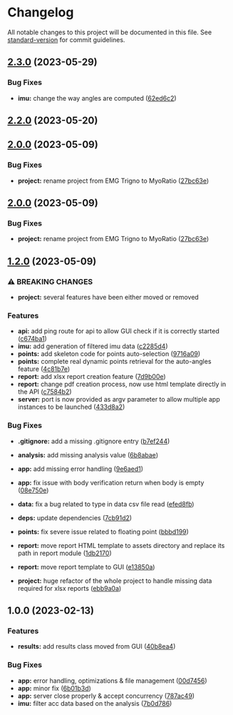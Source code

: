 # Changelog

All notable changes to this project will be documented in this file. See [standard-version](https://github.com/conventional-changelog/standard-version) for commit guidelines.

## [2.3.0](https://github.com/FlorentinTh/MyoRatio-API/compare/v2.2.0...v2.3.0) (2023-05-29)


### Bug Fixes

* **imu:** change the way angles are computed ([62ed6c2](https://github.com/FlorentinTh/MyoRatio-API/commit/62ed6c27db686dc1c070724483167cdc48766b4b))

## [2.2.0](https://github.com/FlorentinTh/MyoRatio-API/compare/v2.0.0...v2.2.0) (2023-05-20)

## [2.0.0](https://github.com/FlorentinTh/MyoRatio-API/compare/v1.2.0...v2.0.0) (2023-05-09)


### Bug Fixes

* **project:** rename project from EMG Trigno to MyoRatio ([27bc63e](https://github.com/FlorentinTh/MyoRatio-API/commit/27bc63e63999f0b9ae7415ed5e824833e1d16930))

## [2.0.0](https://github.com/FlorentinTh/MyoRatio-API/compare/v1.2.0...v2.0.0) (2023-05-09)


### Bug Fixes

* **project:** rename project from EMG Trigno to MyoRatio ([27bc63e](https://github.com/FlorentinTh/MyoRatio-API/commit/27bc63e63999f0b9ae7415ed5e824833e1d16930))

## [1.2.0](https://github.com/FlorentinTh/EMG-Trigno-API/compare/v1.0.0...v1.2.0) (2023-05-09)


### ⚠ BREAKING CHANGES

* **project:** several features have been either moved or removed

### Features

* **api:** add ping route for api to allow GUI check if it is correctly started ([c674ba1](https://github.com/FlorentinTh/EMG-Trigno-API/commit/c674ba1613aadff322c226d0b8e995c383f77ab5))
* **imu:** add generation of filtered imu data ([c2285d4](https://github.com/FlorentinTh/EMG-Trigno-API/commit/c2285d41dcc826a903763da31e8c6f47e73eb1b4))
* **points:** add skeleton code for points auto-selection ([9716a09](https://github.com/FlorentinTh/EMG-Trigno-API/commit/9716a09d0e3dfc2dc639aceddcd841d17587b22d))
* **points:** complete real dynamic points retrieval for the auto-angles feature ([4c81b7e](https://github.com/FlorentinTh/EMG-Trigno-API/commit/4c81b7e3f8873b5e5b3c829147ee300f4b36341c))
* **report:** add xlsx report creation feature ([7d9b00e](https://github.com/FlorentinTh/EMG-Trigno-API/commit/7d9b00eea6da0fd4d1ec553dd24773f2c8825eaf))
* **report:** change pdf creation process, now use html template directly in the API ([c7584b2](https://github.com/FlorentinTh/EMG-Trigno-API/commit/c7584b290be338242a5eae94e33df6c00cecada4))
* **server:** port is now provided as argv parameter to allow multiple app instances to be launched ([433d8a2](https://github.com/FlorentinTh/EMG-Trigno-API/commit/433d8a26e26e95ca3d2371808b8a859acdb9d118))


### Bug Fixes

* **.gitignore:** add a missing .gitignore entry ([b7ef244](https://github.com/FlorentinTh/EMG-Trigno-API/commit/b7ef2441cab73eee4d093cdb8e892517274194ed))
* **analysis:** add missing analysis value ([6b8abae](https://github.com/FlorentinTh/EMG-Trigno-API/commit/6b8abaee62051309208aefbe07b4ebd4c30e6d51))
* **app:** add missing error handling ([9e6aed1](https://github.com/FlorentinTh/EMG-Trigno-API/commit/9e6aed12ca1e6bfa1020cef0e4751aa03a43d7ab))
* **app:** fix issue with body verification return when body is empty ([08e750e](https://github.com/FlorentinTh/EMG-Trigno-API/commit/08e750ec5f49f2c1d2bfa07e4399d8d162923cd8))
* **data:** fix a bug related to type in data csv file read ([efed8fb](https://github.com/FlorentinTh/EMG-Trigno-API/commit/efed8fb662723941712625705a37c2086a740ca6))
* **deps:** update dependencies ([7cb91d2](https://github.com/FlorentinTh/EMG-Trigno-API/commit/7cb91d270799fb08be1a7b49f5269806874373c3))
* **points:** fix severe issue related to floating point ([bbbd199](https://github.com/FlorentinTh/EMG-Trigno-API/commit/bbbd1996ae0b143000778e298018b9b4ce3a8150))
* **report:** move report HTML template to assets directory and replace its path in report module ([1db2170](https://github.com/FlorentinTh/EMG-Trigno-API/commit/1db2170bcac3c46b09a58e5197a33c95b1aa89c4))
* **report:** move report template to GUI ([e13850a](https://github.com/FlorentinTh/EMG-Trigno-API/commit/e13850a3f51dbab3e0c88f6e616a55b84fcb3810))


* **project:** huge refactor of the whole project to handle missing data required for xlsx reports ([ebb9a0a](https://github.com/FlorentinTh/EMG-Trigno-API/commit/ebb9a0a64b8ed9fd32fe0dd8c023d1bd5135ac5a))

## 1.0.0 (2023-02-13)


### Features

* **results:** add results class moved from GUI ([40b8ea4](https://github.com/FlorentinTh/EMG-Trigno-API/commit/40b8ea4c7594fff31f52c4ba5683faee30fa1a94))


### Bug Fixes

* **app:** error handling, optimizations & file management ([00d7456](https://github.com/FlorentinTh/EMG-Trigno-API/commit/00d7456a5f0e33543d48e385b9ff1a24ce2c716f))
* **app:** minor fix ([6b01b3d](https://github.com/FlorentinTh/EMG-Trigno-API/commit/6b01b3dd374b2aaa75c0044e013fc171038252d7))
* **app:** server close properly & accept concurrency ([787ac49](https://github.com/FlorentinTh/EMG-Trigno-API/commit/787ac491eec153692d9388b5b8bc52a6d42a49ba))
* **imu:** filter acc data based on the analysis ([7b0d786](https://github.com/FlorentinTh/EMG-Trigno-API/commit/7b0d7862a9be624ecd52e5878b951e4678305408))
